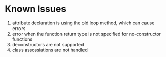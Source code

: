 # Known Issues

1. attribute declaration is using the old loop method, which can cause errors
2. error when the function return type is not specified for no-constructor functions
3. deconstructors are not supported
4. class assossiations are not handled
